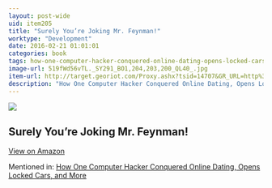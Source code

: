 ```yaml
---
layout: post-wide
uid: item205
title: "Surely You’re Joking Mr. Feynman!"
worktype: "Development"
date: 2016-02-21 01:01:01
categories: book
tags: how-one-computer-hacker-conquered-online-dating-opens-locked-cars-and-more
image-url: 519fWd56vTL._SY291_BO1,204,203,200_QL40_.jpg
item-url: http://target.georiot.com/Proxy.ashx?tsid=14707&GR_URL=http%3A%2F%2Fwww.amazon.com%2FSurely-Feynman-Adventures-Curious-Character%2Fdp%2F0393316041%2F
description: "How One Computer Hacker Conquered Online Dating, Opens Locked Cars, and More"
---
```

<a href="http://target.georiot.com/Proxy.ashx?tsid=14707&GR_URL=http%3A%2F%2Fwww.amazon.com%2FSurely-Feynman-Adventures-Curious-Character%2Fdp%2F0393316041%2F" target="blank"><img src="../../../../img/thumbs/519fWd56vTL._SY291_BO1,204,203,200_QL40_.jpg" class="prod-img"></a>
<h2>Surely You’re Joking Mr. Feynman!</h2>
<p><a class="btn btn-primary" href="http://target.georiot.com/Proxy.ashx?tsid=14707&GR_URL=http%3A%2F%2Fwww.amazon.com%2FSurely-Feynman-Adventures-Curious-Character%2Fdp%2F0393316041%2F" target="blank">View on Amazon</a><p>
<p>Mentioned in: <a href="http://fourhourworkweek.com/2015/05/02/samy-kamkar/" target="blank">How One Computer Hacker Conquered Online Dating, Opens Locked Cars, and More</a></p>

